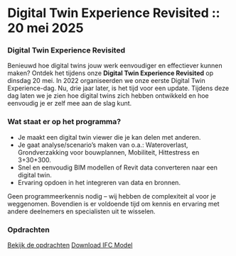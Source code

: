 # Digital Twin Experience Revisited :: 20 mei 2025

### Digital Twin Experience Revisited

Benieuwd hoe digital twins jouw werk eenvoudiger en effectiever kunnen maken? Ontdek het tijdens onze **Digital Twin Experience Revisited** op dinsdag 20 mei. In 2022 organiseerden we onze eerste Digital Twin Experience-dag. Nu, drie jaar later, is het tijd voor een update. Tijdens deze dag laten we je zien hoe digital twins zich hebben ontwikkeld en hoe eenvoudig je er zelf mee aan de slag kunt.

### Wat staat er op het programma?

- Je maakt een digital twin viewer die je kan delen met anderen.
- Je gaat analyse/scenario’s maken van o.a.: Wateroverlast, Grondverzakking voor bouwplannen, Mobiliteit, Hittestress en 3+30+300.
- Snel en eenvoudig BIM modellen of Revit data converteren naar een digital twin.
- Ervaring opdoen in het integreren van data en bronnen.

Geen programmeerkennis nodig – wij hebben de complexiteit al voor je weggenomen. Bovendien is er voldoende tijd om kennis en ervaring met andere deelnemers en specialisten uit te wisselen.

### Opdrachten

[Bekijk de opdrachten](./Opdrachten.pdf)
[Download IFC Model](https://we.tl/t-o4r3o1ROVZ)

